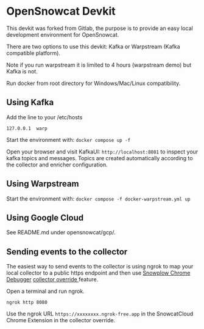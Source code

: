 # OpenSnowcat Devkit

This devkit was forked from Gitlab, the purpose is to provide an easy local development 
environment for OpenSnowcat. 

There are two options to use this devkit: Kafka or Warpstream (Kafka compatible platform). 

Note if you run warpstream it is limited to 4 hours (warpstream demo) but Kafka is not.

Run docker from root directory for Windows/Mac/Linux compatibility.

## Using Kafka

Add the line to your /etc/hosts

`127.0.0.1  warp`

Start the environment with: `docker compose up -f`

Open your browser and visit KafkaUI: `http://localhost:8081` to inspect your kafka topics and messages. Topics are created automatically according to the collector and enricher configuration.

## Using Warpstream

Start the environment with: `docker compose -f docker-warpstream.yml up`  

## Using Google Cloud

See README.md under opensnowcat/gcp/.

## Sending events to the collector

The easiest way to send events to the collector is using ngrok to map your local collector to a public https endpoint and then use [Snowplow Chrome Debugger](https://chromewebstore.google.com/detail/snowplow-debugger/jbnlcgeengmijcghameodeaenefieedm)  [collector override ](https://www.snowcatcloud.com/docs/snowplow-chrome-extension/how-to-use/#collector-override/) feature. 

Open a terminal and run ngrok.

`ngrok http 8080`

Use the ngrok URL `https://xxxxxxxx.ngrok-free.app` in the SnowcatCloud Chrome Extension in the collector override.


 